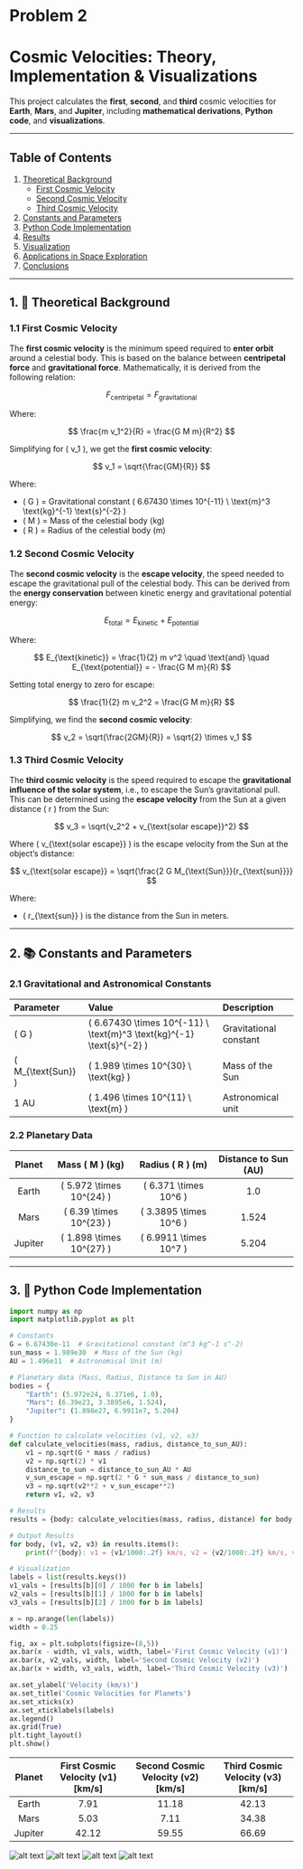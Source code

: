 # Problem 2
# Cosmic Velocities: Theory, Implementation & Visualizations

This project calculates the **first**, **second**, and **third** cosmic velocities for **Earth**, **Mars**, and **Jupiter**, including **mathematical derivations**, **Python code**, and **visualizations**.

---

##  Table of Contents

1. [Theoretical Background](#-theoretical-background)
    - [First Cosmic Velocity](#-first-cosmic-velocity)
    - [Second Cosmic Velocity](#-second-cosmic-velocity)
    - [Third Cosmic Velocity](#-third-cosmic-velocity)
2. [Constants and Parameters](#-constants-and-parameters)
3. [Python Code Implementation](#-python-code-implementation)
4. [Results](#-results)
5. [Visualization](#-visualization)
6. [Applications in Space Exploration](#-applications-in-space-exploration)
7. [Conclusions](#-conclusions)

---

## 1. 🌌 Theoretical Background

### 1.1 First Cosmic Velocity

The **first cosmic velocity** is the minimum speed required to **enter orbit** around a celestial body. This is based on the balance between **centripetal force** and **gravitational force**. Mathematically, it is derived from the following relation:

$$
F_{\text{centripetal}} = F_{\text{gravitational}}
$$

Where:

$$
\frac{m v_1^2}{R} = \frac{G M m}{R^2}
$$

Simplifying for \( v_1 \), we get the **first cosmic velocity**:

$$
v_1 = \sqrt{\frac{GM}{R}}
$$

Where:
- \( G \) = Gravitational constant \( 6.67430 \times 10^{-11} \ \text{m}^3 \text{kg}^{-1} \text{s}^{-2} \)
- \( M \) = Mass of the celestial body (kg)
- \( R \) = Radius of the celestial body (m)

### 1.2 Second Cosmic Velocity

The **second cosmic velocity** is the **escape velocity**, the speed needed to escape the gravitational pull of the celestial body. This can be derived from the **energy conservation** between kinetic energy and gravitational potential energy:

$$
E_{\text{total}} = E_{\text{kinetic}} + E_{\text{potential}}
$$

Where:

$$
E_{\text{kinetic}} = \frac{1}{2} m v^2 \quad \text{and} \quad E_{\text{potential}} = - \frac{G M m}{R}
$$

Setting total energy to zero for escape:

$$
\frac{1}{2} m v_2^2 = \frac{G M m}{R}
$$

Simplifying, we find the **second cosmic velocity**:

$$
v_2 = \sqrt{\frac{2GM}{R}} = \sqrt{2} \times v_1
$$

### 1.3 Third Cosmic Velocity

The **third cosmic velocity** is the speed required to escape the **gravitational influence of the solar system**, i.e., to escape the Sun’s gravitational pull. This can be determined using the **escape velocity** from the Sun at a given distance \( r \) from the Sun:

$$
v_3 = \sqrt{v_2^2 + v_{\text{solar escape}}^2}
$$

Where \( v_{\text{solar escape}} \) is the escape velocity from the Sun at the object’s distance:

$$
v_{\text{solar escape}} = \sqrt{\frac{2 G M_{\text{Sun}}}{r_{\text{sun}}}}
$$

Where:
- \( r_{\text{sun}} \) is the distance from the Sun in meters.

---

## 2. 📚 Constants and Parameters

### 2.1 Gravitational and Astronomical Constants

| Parameter          | Value                         | Description                      |
|:-------------------|:------------------------------|:---------------------------------|
| \( G \)            | \( 6.67430 \times 10^{-11} \ \text{m}^3 \text{kg}^{-1} \text{s}^{-2} \) | Gravitational constant           |
| \( M_{\text{Sun}} \) | \( 1.989 \times 10^{30} \ \text{kg} \)   | Mass of the Sun                  |
| 1 AU               | \( 1.496 \times 10^{11} \ \text{m} \)     | Astronomical unit                |

### 2.2 Planetary Data

| Planet  | Mass \( M \) (kg)             | Radius \( R \) (m)         | Distance to Sun (AU) |
|:-------:|:-----------------------------:|:--------------------------:|:--------------------:|
| Earth   | \( 5.972 \times 10^{24} \)    | \( 6.371 \times 10^6 \)    | 1.0                  |
| Mars    | \( 6.39 \times 10^{23} \)     | \( 3.3895 \times 10^6 \)   | 1.524                |
| Jupiter | \( 1.898 \times 10^{27} \)    | \( 6.9911 \times 10^7 \)   | 5.204                |

---

## 3. 🧠 Python Code Implementation

```python
import numpy as np
import matplotlib.pyplot as plt

# Constants
G = 6.67430e-11  # Gravitational constant (m^3 kg^-1 s^-2)
sun_mass = 1.989e30  # Mass of the Sun (kg)
AU = 1.496e11  # Astronomical Unit (m)

# Planetary data (Mass, Radius, Distance to Sun in AU)
bodies = {
    "Earth": (5.972e24, 6.371e6, 1.0),
    "Mars": (6.39e23, 3.3895e6, 1.524),
    "Jupiter": (1.898e27, 6.9911e7, 5.204)
}

# Function to calculate velocities (v1, v2, v3)
def calculate_velocities(mass, radius, distance_to_sun_AU):
    v1 = np.sqrt(G * mass / radius)
    v2 = np.sqrt(2) * v1
    distance_to_sun = distance_to_sun_AU * AU
    v_sun_escape = np.sqrt(2 * G * sun_mass / distance_to_sun)
    v3 = np.sqrt(v2**2 + v_sun_escape**2)
    return v1, v2, v3

# Results
results = {body: calculate_velocities(mass, radius, distance) for body, (mass, radius, distance) in bodies.items()}

# Output Results
for body, (v1, v2, v3) in results.items():
    print(f"{body}: v1 = {v1/1000:.2f} km/s, v2 = {v2/1000:.2f} km/s, v3 = {v3/1000:.2f} km/s")

# Visualization
labels = list(results.keys())
v1_vals = [results[b][0] / 1000 for b in labels]
v2_vals = [results[b][1] / 1000 for b in labels]
v3_vals = [results[b][2] / 1000 for b in labels]

x = np.arange(len(labels))
width = 0.25

fig, ax = plt.subplots(figsize=(8,5))
ax.bar(x - width, v1_vals, width, label='First Cosmic Velocity (v1)')
ax.bar(x, v2_vals, width, label='Second Cosmic Velocity (v2)')
ax.bar(x + width, v3_vals, width, label='Third Cosmic Velocity (v3)')

ax.set_ylabel('Velocity (km/s)')
ax.set_title('Cosmic Velocities for Planets')
ax.set_xticks(x)
ax.set_xticklabels(labels)
ax.legend()
ax.grid(True)
plt.tight_layout()
plt.show()
```

| Planet   | First Cosmic Velocity (v1) [km/s] | Second Cosmic Velocity (v2) [km/s] | Third Cosmic Velocity (v3) [km/s] |
|:--------:|:---------------------------------:|:----------------------------------:|:---------------------------------:|
| Earth    | 7.91 | 11.18 | 42.13 |
| Mars     | 5.03 | 7.11 | 34.38 |
| Jupiter  | 42.12 | 59.55 | 66.69 | 

![alt text](image-9.png)
![alt text](image-8.png)
![alt text](image-10.png)
![alt text](image-11.png)